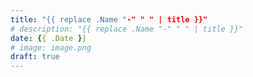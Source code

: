 ```yaml
---
title: "{{ replace .Name "-" " " | title }}"
# description: "{{ replace .Name "-" " " | title }}"
date: {{ .Date }}
# image: image.png
draft: true
---
```


